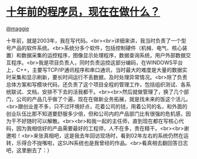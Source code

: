 
#  [十年前的程序员，现在在做什么？](https://zhihu.com/questions/21138550)



[@maggie](https://zhihu.com/people/f5cb85b181cf109d2d9c1680de8f3243)

十年前，就是2003年，我在写代码。&lt;br&gt;&lt;br&gt;详细来讲，我当时负责了一个型号产品的软件系统。&lt;br&gt;系统分多个软件，包括控制硬件（机械、电气、核心装置）和数据采集的运控程序，图像显示处理程序，数据查询系统，用户外部数据交互程序。&lt;br&gt;我是项目负责人，同时负责运控这部分编码，在WINDOWS平台上，C++，主要写TCP/IP通讯程序和串口通讯，当时最大的难度是大量的数据实时采集和显示刷新，要长时间运行不丢数据，及时处理异常情况。&lt;br&gt;除了负责总体方案和写模块代码，还负责了这个项目全程的管理工作，包括组织测试、各系统联试、文档，安排不下去的活我都干。&lt;br&gt;&lt;br&gt;然后就做管理了，换了几个部门，公司的产品几乎做了个遍，现在在做新业务拓展，就是找未来的饭这个活儿。&lt;br&gt;跟创业差不多，只不过环境好点，花着公司的钱，用着公司的名，和外面的创业队伍比那不知道要舒服多少倍，但和公司内的产品部门比有很强的危机感，因为干不好随时可以解散。&lt;br&gt;&lt;br&gt;和我一起的主任师，直到现在都在写核心代码，因为我相信好的产品需要最好的工程师，人不在多，贵在精干。&lt;br&gt;&lt;br&gt;谢邀啦！&lt;br&gt;来张真相吧，这是我去年回访现场时，看到02年左右的系统仍然在运转，乐得合不拢嘴啦，这SUN系统也是我曾经的作品。&lt;br&gt;看真相去翻回答日志吧，这里删去了：）